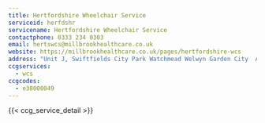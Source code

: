 ```yaml
---
title: Hertfordshire Wheelchair Service
serviceid: herfdshr
servicename: Hertfordshire Wheelchair Service
contactphone: 0333 234 0303
email: hertswcs@millbrookhealthcare.co.uk
website: https://millbrookhealthcare.co.uk/pages/hertfordshire-wcs
address: "Unit J, Swiftfields City Park Watchmead Welwyn Garden City  AL7 1LT"
ccgservices:
  - wcs
ccgcodes:
  - e38000049
---
```


{{< ccg_service_detail >}}
